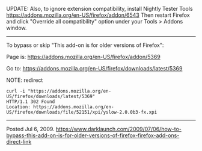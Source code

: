 UPDATE: Also, to ignore extension compatibility, install Nightly Tester Tools https://addons.mozilla.org/en-US/firefox/addon/6543
Then restart Firefox and click "Override all compatibility" option under your Tools &gt; Addons window.

---

To bypass or skip "This add-on is for older versions of Firefox":

Page is:
https://addons.mozilla.org/en-US/firefox/addon/5369

Go to:
https://addons.mozilla.org/en-US/firefox/downloads/latest/5369

NOTE: redirect
```
curl -i "https://addons.mozilla.org/en-US/firefox/downloads/latest/5369"
HTTP/1.1 302 Found
Location: https://addons.mozilla.org/en-US/firefox/downloads/file/52151/xpi/yslow-2.0.0b3-fx.xpi
```

---

Posted Jul 6, 2009.
https://www.darklaunch.com/2009/07/06/how-to-bypass-this-add-on-is-for-older-versions-of-firefox-firefox-add-ons-direct-link